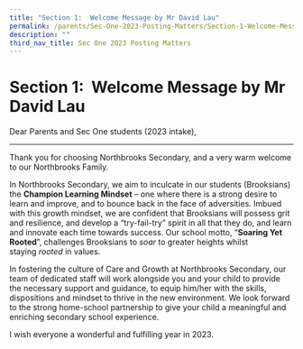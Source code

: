 ```yaml
---
title: "Section 1:  Welcome Message by Mr David Lau"
permalink: /parents/Sec-One-2023-Posting-Matters/Section-1-Welcome-Message-by-Mr-David-Lau/
description: ""
third_nav_title: Sec One 2023 Posting Matters
---
```

Section 1:  Welcome Message by Mr David Lau
===========================================

Dear Parents and Sec One students (2023 intake),  

---------------------------------------------------

Thank you for choosing Northbrooks Secondary, and a very warm welcome to our Northbrooks Family.

In Northbrooks Secondary, we aim to inculcate in our students (Brooksians) the <b>Champion Learning Mindset</b> – one where there is a strong desire to learn and improve, and to bounce back in the face of adversities. Imbued with this growth mindset, we are confident that Brooksians will possess grit and resilience, and develop a “try-fail-try” spirit in all that they do, and learn and innovate each time towards success. Our school motto, “<b>Soaring Yet Rooted</b>”, challenges Brooksians to <i>soar</i> to greater heights whilst staying <i>rooted</i> in values.

In fostering the culture of Care and Growth at Northbrooks Secondary, our team of dedicated staff will work alongside you and your child to provide the necessary support and guidance, to equip him/her with the skills, dispositions and mindset to thrive in the new environment. We look forward to the strong home-school partnership to give your child a meaningful and enriching secondary school experience.

I wish everyone a wonderful and fulfilling year in 2023.